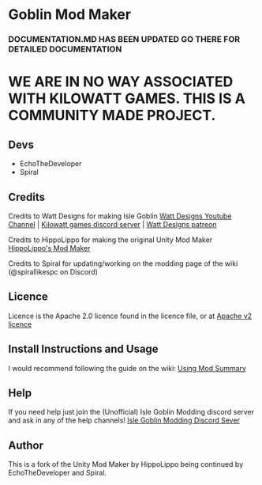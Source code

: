 # Goblin Mod Maker

### DOCUMENTATION.MD HAS BEEN UPDATED GO THERE FOR DETAILED DOCUMENTATION

# WE ARE IN NO WAY ASSOCIATED WITH KILOWATT GAMES. THIS IS A COMMUNITY MADE PROJECT.

## Devs

* EchoTheDeveloper
* Spiral

## Credits
Credits to Watt Designs for making Isle Goblin [Watt Designs Youtube Channel](https://www.youtube.com/@WattDesigns) | [Kilowatt games discord server](https://discord.gg/TM8n7ENJPa) | [Watt Designs patreon](https://www.patreon.com/WattDesigns)

Credits to HippoLippo for making the original Unity Mod Maker [HippoLippo's Mod Maker](https://github.com/HippoLippo/Unity-Mod-Maker)

Credits to Spiral for updating/working on the modding page of the wiki (@spirallikespc on Discord)

## Licence

Licence is the Apache 2.0 licence found in the licence file, or at [Apache v2 licence](https://www.apache.org/licenses/LICENSE-2.0)

## Install Instructions and Usage

I would recommend following the guide on the wiki: [Using Mod Summary](https://islegoblin.wiki/wiki/Modding_for_Isle_Goblin#Using_Mods_Summary)

## Help

If you need help just join the (Unofficial) Isle Goblin Modding discord server and ask in any of the help channels! [Isle Goblin Modding Discord Sever](https://discord.gg/vKy7YHPMmx)

## Author

This is a fork of the Unity Mod Maker by HippoLippo being continued by EchoTheDeveloper and Spiral.

<!-- # Feature Overview:
## For the sake of this tutorial, everything will be done using the dark theme and all screenshots are provided from the source code of version v1.3.0 by Spiral -->
